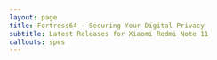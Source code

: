 ```yaml
---
layout: page
title: Fortress64 - Securing Your Digital Privacy
subtitle: Latest Releases for Xiaomi Redmi Note 11
callouts: spes
---
```

